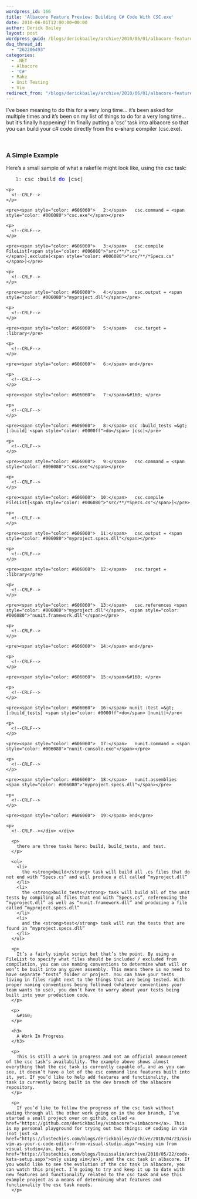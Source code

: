 ```yaml
---
wordpress_id: 166
title: 'Albacore Feature Preview: Building C# Code With CSC.exe'
date: 2010-06-01T12:00:00+00:00
author: Derick Bailey
layout: post
wordpress_guid: /blogs/derickbailey/archive/2010/06/01/albacore-feature-preview-building-c-code-with-csc-exe.aspx
dsq_thread_id:
  - "262206493"
categories:
  - .NET
  - Albacore
  - 'C#'
  - Rake
  - Unit Testing
  - Vim
redirect_from: "/blogs/derickbailey/archive/2010/06/01/albacore-feature-preview-building-c-code-with-csc-exe.aspx/"
---
```

I’ve been meaning to do this for a very long time… it’s been asked for multiple times and it’s been on my list of things to do for a very long time… but it’s finally happening! I’m finally putting a ‘csc’ task into albacore so that you can build your c# code directly from the **c**&#8211;**s**harp **c**ompiler (csc.exe). 

&#160;

### A Simple Example

Here’s a small sample of what a rakefile might look like, using the csc task:

<div>
  <div>
    <pre><span style="color: #606060">   1:</span> csc :build <span style="color: #0000ff">do</span> |csc|</pre>
    
    <p>
      <!--CRLF-->
    </p>
    
    <pre><span style="color: #606060">   2:</span>   csc.command = <span style="color: #006080">"csc.exe"</span></pre>
    
    <p>
      <!--CRLF-->
    </p>
    
    <pre><span style="color: #606060">   3:</span>   csc.compile FileList[<span style="color: #006080">"src/**/*.cs"</span>].exclude(<span style="color: #006080">"src/**/*Specs.cs"</span>)</pre>
    
    <p>
      <!--CRLF-->
    </p>
    
    <pre><span style="color: #606060">   4:</span>   csc.output = <span style="color: #006080">"myproject.dll"</span></pre>
    
    <p>
      <!--CRLF-->
    </p>
    
    <pre><span style="color: #606060">   5:</span>   csc.target = :library</pre>
    
    <p>
      <!--CRLF-->
    </p>
    
    <pre><span style="color: #606060">   6:</span> end</pre>
    
    <p>
      <!--CRLF-->
    </p>
    
    <pre><span style="color: #606060">   7:</span>&#160; </pre>
    
    <p>
      <!--CRLF-->
    </p>
    
    <pre><span style="color: #606060">   8:</span> csc :build_tests =&gt; [:build] <span style="color: #0000ff">do</span> |csc|</pre>
    
    <p>
      <!--CRLF-->
    </p>
    
    <pre><span style="color: #606060">   9:</span>   csc.command = <span style="color: #006080">"csc.exe"</span></pre>
    
    <p>
      <!--CRLF-->
    </p>
    
    <pre><span style="color: #606060">  10:</span>   csc.compile FileList[<span style="color: #006080">"src/**/*Specs.cs"</span>]</pre>
    
    <p>
      <!--CRLF-->
    </p>
    
    <pre><span style="color: #606060">  11:</span>   csc.output = <span style="color: #006080">"myproject.specs.dll"</span></pre>
    
    <p>
      <!--CRLF-->
    </p>
    
    <pre><span style="color: #606060">  12:</span>   csc.target = :library</pre>
    
    <p>
      <!--CRLF-->
    </p>
    
    <pre><span style="color: #606060">  13:</span>   csc.references <span style="color: #006080">"myproject.dll"</span>, <span style="color: #006080">"nunit.framework.dll"</span></pre>
    
    <p>
      <!--CRLF-->
    </p>
    
    <pre><span style="color: #606060">  14:</span> end</pre>
    
    <p>
      <!--CRLF-->
    </p>
    
    <pre><span style="color: #606060">  15:</span>&#160; </pre>
    
    <p>
      <!--CRLF-->
    </p>
    
    <pre><span style="color: #606060">  16:</span> nunit :test =&gt; [:build_tests] <span style="color: #0000ff">do</span> |nunit|</pre>
    
    <p>
      <!--CRLF-->
    </p>
    
    <pre><span style="color: #606060">  17:</span>   nunit.command = <span style="color: #006080">"nunit-console.exe"</span></pre>
    
    <p>
      <!--CRLF-->
    </p>
    
    <pre><span style="color: #606060">  18:</span>   nunit.assemblies <span style="color: #006080">"myproject.specs.dll"</span></pre>
    
    <p>
      <!--CRLF-->
    </p>
    
    <pre><span style="color: #606060">  19:</span> end</pre>
    
    <p>
      <!--CRLF--></div> </div> 
      
      <p>
        there are three tasks here: build, build_tests, and test.
      </p>
      
      <ol>
        <li>
          the <strong>build</strong> task will build all .cs files that do not end with “Specs.cs” and will produce a dll called “myproject.dll”
        </li>
        <li>
          the <strong>build_tests</strong> task will build all of the unit tests by compiling al files that end with “Specs.cs”, referencing the “myproject.dll” as well as “nunit.framework.dll” and producing a file called “myproject.specs.dll”
        </li>
        <li>
          and the <strong>test</strong> task will run the tests that are found in “myproject.specs.dll”
        </li>
      </ol>
      
      <p>
        It’s a fairly simple script but that’s the point. By using a FileList to specify what files should be included / excluded from compilation, you can use naming conventions to determine what will or won’t be built into any given assembly. This means there is no need to have separate “tests” folder or project. You can have your tests living in files right next to the things that are being tested. With proper naming conventions being followed (whatever conventions your team wants to use), you don’t have to worry about your tests being built into your production code.
      </p>
      
      <p>
        &#160;
      </p>
      
      <h3>
        A Work In Progress
      </h3>
      
      <p>
        This is still a work in progress and not an official announcement of the csc task’s availability. The example above shows almost everything that the csc task is currently capable of… and as you can see, it doesn’t have a lot of the csc command line features built into it, yet. If you’d like to help add features and functionality, the task is currently being built in the dev branch of the albacore repository.
      </p>
      
      <p>
        If you’d like to follow the progress of the csc task without wading through all the other work going on in the dev branch, I’ve started a small project over on github, called <a href="https://github.com/derickbailey/vimbacore">vimbacore</a>. This is my personal playground for trying out two things: c# coding in vim (not just <a href="https://lostechies.com/blogs/derickbailey/archive/2010/04/23/using-vim-as-your-c-code-editor-from-visual-studio.aspx">using vim from visual studio</a>… but, <a href="https://lostechies.com/blogs/louissalin/archive/2010/05/22/code-kata-setup.aspx">only using vim</a>), and the csc task in albacore. If you would like to see the evolution of the csc task in albacore, you can watch this project. I’m going to try and keep it up to date with new features and functionality related to the csc task and use this example project as a means of determining what features and functionality the csc task needs.
      </p>